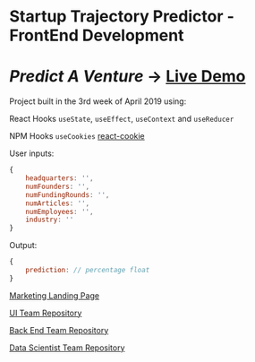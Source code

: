 # Startup Trajectory Predictor - FrontEnd Development

# _Predict A Venture_ -> [Live Demo](https://predict-a-venture.netlify.com/)

Project built in the 3rd week of April 2019 using:

React Hooks `useState`, `useEffect`, `useContext` and `useReducer`

NPM Hooks `useCookies` [react-cookie](https://www.npmjs.com/package/react-cookie)

User inputs:

```js
{
    headquarters: '',
    numFounders: '',
    numFundingRounds: '',
    numArticles: '',
    numEmployees: '',
    industry: ''
}
```

Output:
```js
{
    prediction: // percentage float
}
```

[Marketing Landing Page](https://bw-startup.github.io/User_Interface/)

[UI Team Repository](https://github.com/bw-startup/User_Interface)

[Back End Team Repository](https://github.com/bw-startup/Backend)

[Data Scientist Team Repository](https://github.com/bw-startup/Data_Science)
